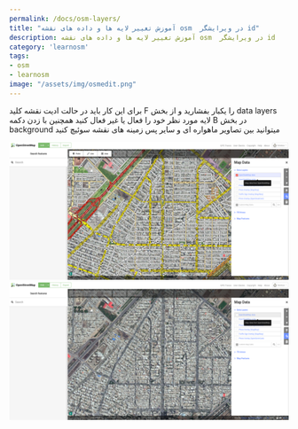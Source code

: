 ```yaml
---
permalink: /docs/osm-layers/
title: "آموزش تغییر لایه ها و داده های نقشه osm  در ویرایشگر id"
description: آموزش تغییر لایه ها و داده های نقشه osm  در ویرایشگر id
category: 'learnosm'
tags:
- osm
- learnosm
image: "/assets/img/osmedit.png"
---
```




برای این کار باید در حالت ادیت نقشه کلید F را یکبار بفشارید و از بخش data layers لایه مورد نظر خود را فعال یا غیر فعال کنید
همچنین با زدن دکمه B در بخش background میتوانید بین تصاویر ماهواره ای و سایر پس زمینه های نقشه سوئیچ کنید


![تصویر ۱](/assets/img/layers1.png)
![تصویر ۲](/assets/img/layers2.png)